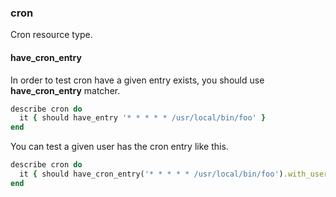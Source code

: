 ### <a name="cron">cron</a>

Cron resource type.

#### have\_cron\_entry

In order to test cron have a given entry exists, you should use **have_cron_entry** matcher.

```ruby
describe cron do
  it { should have_entry '* * * * * /usr/local/bin/foo' }
end
```

You can test a given user has the cron entry like this.

```ruby
describe cron do
  it { should have_cron_entry('* * * * * /usr/local/bin/foo').with_user('mizzy') }
end
```

